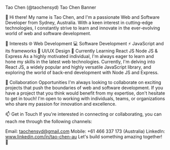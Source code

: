 Tao Chen (@taochensyd)
Tao Chen Banner

👋 Hi there! My name is Tao Chen, and I'm a passionate Web and Software Developer from Sydney, Australia. With a keen interest in cutting-edge technologies, I constantly strive to learn and innovate in the ever-evolving world of web and software development.

👀 Interests
🌐 Web Development
💻 Software Development
⚡ JavaScript and its frameworks
🌟 UI/UX Design
🌱 Currently Learning
React JS
Node JS & Express
As a highly motivated individual, I'm always eager to learn and hone my skills in the latest web technologies. Currently, I'm delving into React JS, a widely popular and highly versatile JavaScript library, and exploring the world of back-end development with Node JS and Express.

💞️ Collaboration Opportunities
I'm always looking to collaborate on exciting projects that push the boundaries of web and software development. If you have a project that you think would benefit from my expertise, don't hesitate to get in touch! I'm open to working with individuals, teams, or organizations who share my passion for innovation and excellence.

📫 Get in Touch
If you're interested in connecting or collaborating, you can reach me through the following channels:

Email: taochensyd@gmail.com
Mobile: +61 466 337 173 (Australia)
LinkedIn: www.linkedin.com/in/tao-chen-au
Let's build something amazing together! 🚀
